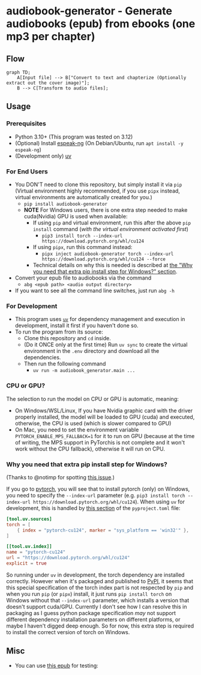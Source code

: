 audiobook-generator - Generate audiobooks (epub) from ebooks (one mp3 per chapter)
==================================================================================

## Flow
```mermaid
graph TD;
    A[Input file] --> B["Convert to text and chapterize (Optionally extract out the cover image)"];
    B --> C[Transform to audio files];
```

## Usage

### Prerequisites
- Python 3.10+ (This program was tested on 3.12)
- (Optional) Install [espeak-ng](https://github.com/espeak-ng/espeak-ng) (On Debian/Ubuntu, run `apt install -y espeak-ng`)
- (Development only) [uv](https://github.com/astral-sh/uv)

### For End Users
- You DON'T need to clone this repository, but simply install it via `pip` (Virtual environment highly recommended, if you use `pipx` instead, virtual environments are automatically created for you.)
  - `pip install audiobook-generator`
  - **NOTE** For Windows users, there is one extra step needed to make cuda(Nvidia) GPU is used when available:
    - If using `pip` and virtual environment, run this after the above `pip install` command (*with the virtual environment activated first*)
      - `pip3 install torch --index-url https://download.pytorch.org/whl/cu124`
    - If using `pipx`, run this command instead:
      - `pipx inject audiobook-generator torch --index-url https://download.pytorch.org/whl/cu124 --force`
    - Technical details on why this is needed is described at [the "Why you need that extra pip install step for Windows?" section](#why-you-need-that-extra-pip-install-step-for-windows).
- Convert your epub file to audiobooks via the command
  - `abg <epub path> <audio output directory>`
- If you want to see all the command line switches, just run `abg -h`

### For Development
- This program uses [`uv`](https://github.com/astral-sh/uv) for dependency management and execution in development, install it first if you haven't done so.
- To run the program from its source:
  - Clone this repository and `cd` inside.
  - (Do it ONCE only at the first time) Run `uv sync` to create the virtual environment in the `.env` directory and download all the dependencies.
  - Then run the following command
    - `uv run -m audiobook_generator.main ...`

### CPU or GPU?
The selection to run the model on CPU or GPU is automatic, meaning:
- On Windows/WSL/Linux, If you have Nvidia graphic card with the driver properly installed, the model will be loaded to GPU (cuda) and executed, otherwise, the CPU is used (which is slower compared to GPU)
- On Mac, you need to set the environment variable `PYTORCH_ENABLE_MPS_FALLBACK=1` for it to run on GPU (because at the time of writing, the MPS support in PyTorchis is not complete and it won't work without the CPU fallback), otherwise it will run on CPU.

### Why you need that extra pip install step for Windows?
(Thanks to @notimp for spotting [this issue](#4).)

If you go to [pytorch](https://pytorch.org/get-started/locally/), you will see that to install pytorch (only) on Windows, you need to specify the `--index-url` parameter (e.g. `pip3 install torch --index-url https://download.pytorch.org/whl/cu124`). When using `uv` for development, this is handled by [this section](https://github.com/houtianze/audiobook-generator/blob/9df750d943806ff89d55e78e21114878bb300822/pyproject.toml#L29-L37) of the `pyproject.toml` file:

```toml
[tool.uv.sources]
torch = [
    { index = "pytorch-cu124", marker = "sys_platform == 'win32'" },
]

[[tool.uv.index]]
name = "pytorch-cu124"
url = "https://download.pytorch.org/whl/cu124"
explicit = true
```

So running under `uv` in development, the torch dependency are installed correctly. However when it's packaged and published to [PyPI](https://pypi.org), it seems that this special specification of the torch index part is not respected by `pip` and when you run `pip` (or `pipx`) install, it just runs `pip install torch` on Windows without that `--index-url` parameter, which installs a version that doesn't support cuda/GPU. Currently I don't see how I can resolve this in packaging as I guess python package specification _may_ not support different dependency installation parameters on different platforms, or maybe I haven't digged deep enough. So for now, this extra step is required to install the correct version of torch on Windows.

## Misc

- You can use [this epub](https://github.com/daisy/epub-accessibility-tests/releases/download/fundamental-2.0/Fundamental-Accessibility-Tests-Basic-Functionality-v2.0.0.epub) for testing:


